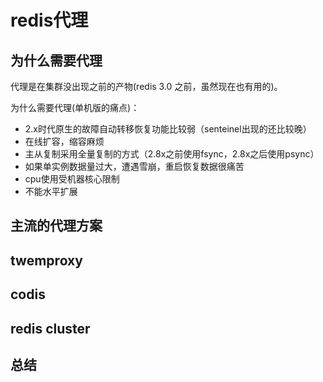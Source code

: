 # redis代理

## 为什么需要代理

代理是在集群没出现之前的产物(redis 3.0 之前，虽然现在也有用的)。

为什么需要代理(单机版的痛点)：

- 2.x时代原生的故障自动转移恢复功能比较弱（senteinel出现的还比较晚）
- 在线扩容，缩容麻烦
- 主从复制采用全量复制的方式（2.8x之前使用fsync，2.8x之后使用psync）
- 如果单实例数据量过大，遭遇雪崩，重启恢复数据很痛苦
- cpu使用受机器核心限制
- 不能水平扩展



## 主流的代理方案

## twemproxy

## codis

## redis cluster



## 总结



